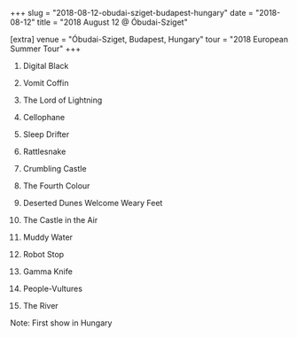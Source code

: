 +++
slug = "2018-08-12-obudai-sziget-budapest-hungary"
date = "2018-08-12"
title = "2018 August 12 @ Óbudai-Sziget"

[extra]
venue = "Óbudai-Sziget, Budapest, Hungary"
tour = "2018 European Summer Tour"
+++


 1. Digital Black

 2. Vomit Coffin

 3. The Lord of Lightning

 4. Cellophane

 5. Sleep Drifter

 6. Rattlesnake

 7. Crumbling Castle

 8. The Fourth Colour

 9. Deserted Dunes Welcome Weary Feet

10. The Castle in the Air

11. Muddy Water

12. Robot Stop

13. Gamma Knife

14. People-Vultures

15. The River


Note: First show in Hungary
